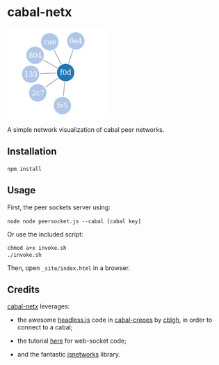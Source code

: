 # cabal-netx

<img src="./network.png">

A simple network visualization of cabal peer networks.

## Installation

`npm install`

## Usage

First, the peer sockets server using:

`node node peersocket.js --cabal [cabal key]`

Or use the included script:

```
chmod a+x invoke.sh
./invoke.sh
```

Then, open `_site/index.html` in a browser.

## Credits

[cabal-netx](https://github.com/dwblair/cabal-netx) leverages:

- the awesome [headless.js](https://github.com/cblgh/cabal-crepes/blob/master/headless.js) code in [cabal-crepes](https://github.com/cblgh/cabal-crepes) by [cblgh](https://github.com/cblgh), in order to connect to a cabal;

- the tutorial [here](https://github.com/processing/p5.js/wiki/p5.js,-node.js,-socket.io
) for web-socket code;

- and the fantastic [jsnetworks](https://github.com/fkling/JSNetworkX) library.
